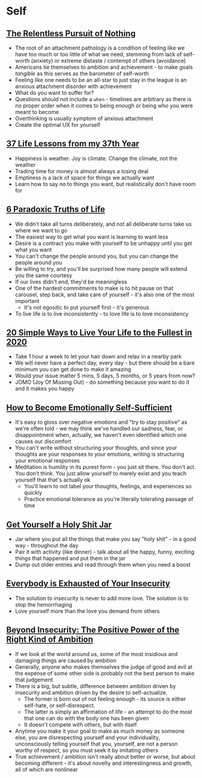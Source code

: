 # Self

## [The Relentless Pursuit of Nothing](https://psiloveyou.xyz/the-relentless-pursuit-of-nothing-ee7e43f2f427)

* The root of an attachment pathology is a condition of feeling like we have too much or too little of what we need, stemming from lack of self-worth (anxiety) or extreme distaste / contempt of others (avoidance)
* Americans tie themselves to ambition and achievement - to make goals _tangible_ as this serves as the barometer of self-worth
* Feeling like one needs to be an all-star to just stay in the league is an anxious attachment disorder with achievement
* What do you want to suffer for?
* Questions should not include a `when` - timelines are arbitrary as there is no proper order when it comes to being enough or being who you were meant to become
* Overthinking is usually symptom of anxious attachment
* Create the optimal UX for yourself

## [37 Life Lessons from my 37th Year](https://psiloveyou.xyz/37-life-lessons-from-my-37th-year-5e94a4ea5402)

* Happiness is weather. Joy is climate. Change the climate, not the weather
* Trading time for money is almost always a losing deal
* Emptiness is a lack of space for things we actually want
* Learn how to say no to things you want, but realistically don't have room for

## [6 Paradoxic Truths of Life](https://medium.com/personal-growth/6-paradoxic-truths-of-life-36a3fe48496d)

* We didn't take all turns deliberately, and not all deliberate turns take us where we want to go
* The easiest way to get what you want is learning to want less
* Desire is a contract you make with yourself to be unhappy until you get what you want
* You can't change the people around you, but you can change the people around you
* Be willing to try, and you'll be surprised how many people will extend you the same courtesy
* If our lives didn't end, they'd be meaningless
* One of the hardest commitments to make is to hit pause on that carousel, step back, and take care of yourself - it's also one of the most important
  * It's not egositic to put yourself first - it's generous
* To live life is to live inconsistently - to love life is to love inconsistency

## [20 Simple Ways to Live Your Life to the Fullest in 2020](https://medium.com/publishous/20-simple-ways-to-live-your-life-to-the-fullest-in-2020-2b67afd2fa97)

* Take 1 hour a week to let your hair down and relax in a nearby park
* We will never have a perfect day, every day - but there should be a bare minimum you can get done to make it amazing
* Would your issue matter 5 mins, 5 days, 5 months, or 5 years from now?
* JOMO (Joy Of Missing Out) - do something because you want to do it and it makes you happy

## [How to Become Emotionally Self-Sufficient](https://psiloveyou.xyz/how-to-become-emotionally-self-sufficient-b6c429ba4e26)

* It's easy to gloss over negative emotions and "try to stay positive" as we're often told - we may think we've handled our sadness, fear, or disappointment when, actually, we haven't even identified which one causes our discomfort
* You can't write without structuring your thoughts, and since your thoughts are your responses to your emotions, writing is structuring your emotional responses
* Meditation is humility in its purest form - you just sit there. You don't act. You don't think. You just allow yourself to merely exist and you teach yourself that that's actually ok
  * You'll learn to not label your thoughts, feelings, and experiences so quickly
  * Practice emotional tolerance as you're literally tolerating passage of time 

## [Get Yourself a Holy Shit Jar](https://forge.medium.com/get-yourself-a-holy-shit-jar-6136ea18dbf8)

* Jar where you put all the things that make you say "holy shit" - in a good way - throughout the day
* Pair it with activity (like dinner) - talk about all the happy, funny, exciting things that happened and put them in the jar
* Dump out older entries and read through them when you need a boost

## [Everybody is Exhausted of Your Insecurity](https://medium.com/@krisgage/everyone-is-exhausted-of-your-insecurity-10c94c0c6616)

* The solution to insecurity is never to add more love. The solution is to stop the hemorrhaging
* Love yourself more than the love you demand from others

## [Beyond Insecurity: The Positive Power of the Right Kind of Ambition](https://medium.com/personal-growth/beyond-insecurity-the-positive-power-of-the-right-kind-of-ambition-f98504d6c0d7)

* If we look at the world around us, some of the most insidious and damaging things are caused by ambition
* Generally, anyone who makes themselves the judge of good and evil at the expense of some other side is probably not the best person to make that judgement
* There is a big, but subtle, difference between ambition driven by insecurity and ambition driven by the desire to self-actualize.
  * The former is born out of not feeling enough - its source is either self-hate, or self-disrespect.
  * The latter is simply an affirmation of life - an attempt to do the most that one can do with the body one has been given
  * It doesn't compete with others, but with itself
* Anytime you make it your goal to make as much money as someone else, you are disrespecting yourself and your individuality, unconsciously telling yourself that you, yourself, are not a person worthy of respect,  so you must seek it by imitating others
* True achievement / ambition isn't really about better or worse, but about becoming different - it's about novelty and interestingness and growth, all of which are nonlinear
